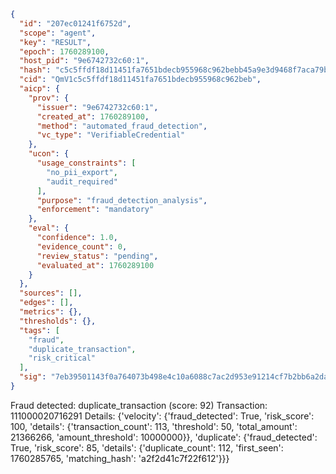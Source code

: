 ```json
{
  "id": "207ec01241f6752d",
  "scope": "agent",
  "key": "RESULT",
  "epoch": 1760289100,
  "host_pid": "9e6742732c60:1",
  "hash": "c5c5ffdf18d11451fa7651bdecb955968c962bebb45a9e3d9468f7aca79b2e4a",
  "cid": "QmV1c5c5ffdf18d11451fa7651bdecb955968c962beb",
  "aicp": {
    "prov": {
      "issuer": "9e6742732c60:1",
      "created_at": 1760289100,
      "method": "automated_fraud_detection",
      "vc_type": "VerifiableCredential"
    },
    "ucon": {
      "usage_constraints": [
        "no_pii_export",
        "audit_required"
      ],
      "purpose": "fraud_detection_analysis",
      "enforcement": "mandatory"
    },
    "eval": {
      "confidence": 1.0,
      "evidence_count": 0,
      "review_status": "pending",
      "evaluated_at": 1760289100
    }
  },
  "sources": [],
  "edges": [],
  "metrics": {},
  "thresholds": {},
  "tags": [
    "fraud",
    "duplicate_transaction",
    "risk_critical"
  ],
  "sig": "7eb39501143f0a764073b498e4c10a6088c7ac2d953e91214cf7b2bb6a2da251"
}
```

Fraud detected: duplicate_transaction (score: 92)
Transaction: 111000020716291
Details: {'velocity': {'fraud_detected': True, 'risk_score': 100, 'details': {'transaction_count': 113, 'threshold': 50, 'total_amount': 21366266, 'amount_threshold': 10000000}}, 'duplicate': {'fraud_detected': True, 'risk_score': 85, 'details': {'duplicate_count': 112, 'first_seen': 1760285765, 'matching_hash': 'a2f2d41c7f22f612'}}}